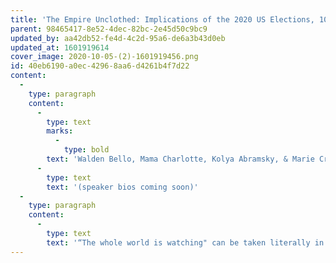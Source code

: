 ```yaml
---
title: 'The Empire Unclothed: Implications of the 2020 US Elections, 10/16/20'
parent: 98465417-8e52-4dec-82bc-2e45d50c9bc9
updated_by: aa42db52-fe4d-4c2d-95a6-de6a3b43d0eb
updated_at: 1601919614
cover_image: 2020-10-05-(2)-1601919456.png
id: 40eb6190-a0ec-4296-8aa6-d4261b4f7d22
content:
  -
    type: paragraph
    content:
      -
        type: text
        marks:
          -
            type: bold
        text: 'Walden Bello, Mama Charlotte, Kolya Abramsky, & Marie Cruz Soto speak to the US Elections and their implications for humanity & Mother Earth '
      -
        type: text
        text: '(speaker bios coming soon)'
  -
    type: paragraph
    content:
      -
        type: text
        text: '“The whole world is watching" can be taken literally in US election years, perhaps never more so than in 2020. This is the case for many reasons, some more obvious than others, all attributable to or consequent on the fact that the US is the most powerful imperial power. But it faces challenges from within and without, most of its own making. Indeed, its chickens have come home to roost. The white supremacy that defines its republic is being challenged from the streets and in popular culture by African Americans, Latinx, Indigenous, other people of color, together with self-defined white progressives and allies. Although the rebellion today recalls a previous, near-decade-long broad challenge, beginning in the 1960s, it confronts a state at once enfeebled by decades of neoliberal globalization and empowered by new surveillance and repressive capacities. Nonetheless, the authoritarian populism of its current administration, including that of its extreme right global counterparts, renders it unable to effectively respond to pandemics, economic dislocations, and climate breakdown. Ineffective or incompetent responses should not suggest unimpactful ones; quite the contrary, the world is being pulverized by the ruling class’s neoliberal and militarist responses to its own inadequacies. The Movements of Movements Conversations, therefore, look globally to activist thinkers and their reactions to the elections, first on October 16, 2020, and then again on November 20, 2020, after the election. These combined web dialogues will together chart the Movements of Movements as people around the world envision and work towards new realities and liberation. Specifically, our objective is to critically discuss the nature and meanings of the US elections this year, and of their implications for the peoples of the US, and the peoples of the world--both colonized and free--and for life on Mother Earth.'
---
```


